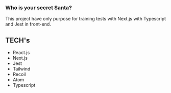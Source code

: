 ### Who is your secret Santa?

This project have only purpose for training tests with Next.js with Typescript and Jest in front-end.

## TECH's

- React.js
- Next.js
- Jest
- Tailwind
- Recoil
- Atom
- Typescript
